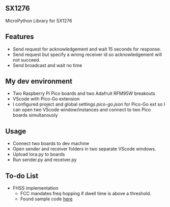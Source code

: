 ## SX1276
MicroPython Library for SX1276 
## Features
* Send request for acknowledgement and wait 15 seconds for response.
* Send request but specify a wrong receiver id so acknowledgement will not succeed.
* Send broadcast and wait no time
## My dev environment
* Two Raspberry Pi Pico boards and two Adafruit RFM95W breakouts
* VScode with Pico-Go extension 
* I configured project and global settings <i>pico-go.json</i> for Pico-Go ext so I can open two VScode window/instances and connect to two Pico boards simultanously
## Usage
* Connect two boards to dev machine
* Open sender and receiver folders in two separate VScode windows.
* Upload lora.py to boards 
* Run sender.py and receiver.py
## To-do List
* FHSS implementation
  * FCC mandates freq hopping if dwell time is above a threshold. 
  * Found sample code [here](https://os.mbed.com/teams/Semtech/code/SX1276PingPongFHSS/)
